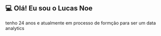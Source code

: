 ## 💻 Olá\! Eu sou o Lucas Noe
tenho 24 anos e atualmente em processo de formção para ser um data analytics

